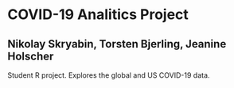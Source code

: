 # COVID-19 Analitics Project
## Nikolay Skryabin, Torsten Bjerling, Jeanine Holscher
Student R project. Explores the global and US COVID-19 data.
